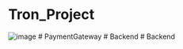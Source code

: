 # Tron_Project
![image](https://github.com/Ashish48Maurya/Tron_Project/assets/125679638/636791af-a60a-4ba5-8e3a-d82b26a8ebc0)
#   P a y m e n t G a t e w a y  
 #   B a c k e n d  
 #   B a c k e n d  
 